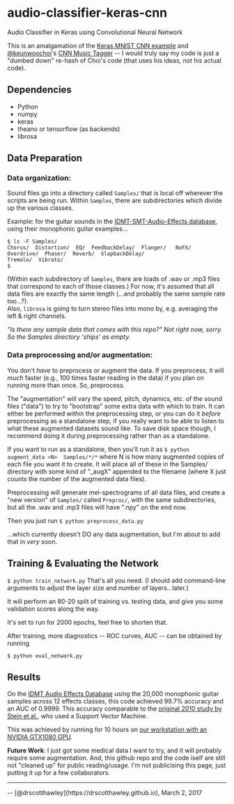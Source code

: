 # audio-classifier-keras-cnn
Audio Classifier in Keras using Convolutional Neural Network

This is an amalgamation of the [Keras MNIST CNN example](https://github.com/fchollet/keras/blob/master/examples/mnist_cnn.py) and [@keunwoochoi](https://github.com/keunwoochoi)'s [CNN Music Tagger](https://github.com/keunwoochoi/music-auto_tagging-keras) -- I would truly say my code is just a "dumbed down" re-hash of Choi's code (that uses his ideas, not his actual code).

## Dependencies
* Python
* numpy
* keras
* theano or tensorflow (as backends)
* librosa


## Data Preparation
### Data organization:
Sound files go into a directory called `Samples/` that is local off wherever the scripts are being run.  Within `Samples`, there are subdirectories which divide up the various classes.

Example: for the guitar sounds in the [IDMT-SMT-Audio-Effects database](https://www.idmt.fraunhofer.de/en/business_units/m2d/smt/audio_effects.html), using their monophonic guitar examples...

    $ ls -F Samples/
    Chorus/  Distortion/  EQ/  FeedbackDelay/  Flanger/   NoFX/  Overdrive/  Phaser/  Reverb/  SlapbackDelay/
    Tremolo/  Vibrato/
    $
(Within each subdirectory of `Samples`, there are loads of .wav or .mp3 files that correspond to each of those classes.)
For now, it's assumed that all data files are exactly the same length (...and probably the same sample rate too...?).  
Also, `librosa` is going to turn stereo files into mono by, e.g. averaging the left & right channels. 

*"Is there any sample data that comes with this repo?"  Not right now, sorry.  So the Samples directory 'ships' as empty.*


### Data preprocessing and/or augmentation:
You don't *have* to preprocess or augment the data.  If you preprocess, it will *much* faster (e.g., 100 times faster reading in the data) if you plan on running more than once. So, preprocess.

The "augmentation" will vary the speed, pitch, dynamics, etc. of the sound files ("data") to try to "bootstrap" some extra data with which to train.  It can either be performed *within* the preprocessing step, or you can do it *before* preprocessing as a standalone step, if you really want to be able to listen to what these augmented datasets sound like. To save disk space though, I recommend doing it during preprocessing rather than as a standalone.

If you want to run as a standalone, then you'll run it as
`$ python augment_data <N>  Samples/*/*`
where N is how many augmented copies of each file you want it to create.  It will place all of these in the Samples/ directory with some kind of "_augX" appended to the filename (where X just counts the number of the augmented data files).

Preprocessing will generate mel-spectrograms of all data files, and create a "new version" of `Samples/` called `Preproc/`, with the same subdirectories, but all the .wav and .mp3 files will have ".npy" on the end now.

Then you just run
`$ python preprocess_data.py`

...which currently doesn't DO any data augmentation, but I'm about to add that in *very* soon.


## Training & Evaluating the Network
`$ python train_network.py`
That's all you need.  (I should add command-line arguments to adjust the layer size and number of layers...later.)

It will perform an 80-20 split of training vs. testing data, and give you some validation scores along the way.  

It's set to run for 2000 epochs, feel free to shorten that.

After training, more diagnostics -- ROC curves, AUC -- can be obtained by running

`$ python eval_network.py`

## Results
On the [IDMT Audio Effects Database](https://www.idmt.fraunhofer.de/en/business_units/m2d/smt/audio_effects.html) using the 20,000 monophonic guitar samples across 12 effects classes, this code achieved 99.7% accuracy and an AUC of 0.9999.  This accuracy comparable to the [original 2010 study by Stein et al.](http://www.ece.rochester.edu/courses/ECE472/resources/Papers/Stein_2010.pdf), who used a Support Vector Machine.

This was achieved by running for 10 hours on [our workstation with an NVIDIA GTX1080 GPU](https://pcpartpicker.com/b/4xLD4D). 

**Future Work**: I just got some medical data I want to try, and it will probably require some augmentation.  And, this github repo and the code iself are still not "cleaned up" for public reading/usage.  I'm not publicising this page, just putting it up for a few collaborators.

<hr>
-- [@drscotthawley](https://drscotthawley.github.io), March 2, 2017
